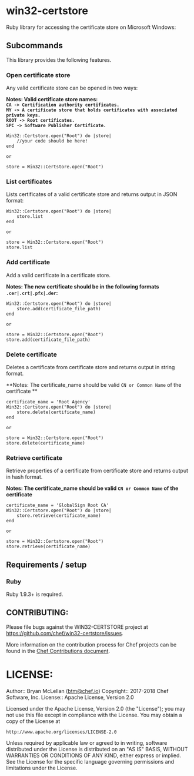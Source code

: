 # win32-certstore
Ruby library for accessing the certificate store on Microsoft Windows:

## Subcommands

This library provides the following features.

### Open certificate store

Any valid certificate store can be opened in two ways:

**Notes: Valid certificate store names:  
  `CA -> Certification authority certificates.`  
  `MY -> A certificate store that holds certificates with associated private keys.`  
  `ROOT -> Root certificates.`  
  `SPC -> Software Publisher Certificate.`**

```
Win32::Certstore.open("Root") do |store|
    //your code should be here!
end
```
	or 
```
store = Win32::Certstore.open("Root")
```

### List certificates

Lists certificates of a valid certificate store and returns output in JSON format:

```
Win32::Certstore.open("Root") do |store|
    store.list
end
```
	or 
```
store = Win32::Certstore.open("Root")
store.list
```

### Add certificate

Add a valid certificate in a certificate store. 

**Notes: The new certificate should be in the following formats `.cer|.crt|.pfx|.der`:**

```
Win32::Certstore.open("Root") do |store|
    store.add(certificate_file_path)
end
```
	or 
```
store = Win32::Certstore.open("Root")
store.add(certificate_file_path)
```

### Delete certificate

Deletes a certificate from certificate store and returns output in string format.

**Notes: The certificate_name should be valid `CN or Common Name` of the certificate **

```
certificate_name = 'Root Agency'
Win32::Certstore.open("Root") do |store|
    store.delete(certificate_name)
end
```
    or
```
store = Win32::Certstore.open("Root")
store.delete(certificate_name)
```

### Retrieve certificate

Retrieve properties of a certificate from certificate store and returns output in hash format.

**Notes: The certificate_name should be valid `CN or Common Name` of the certificate**

```
certificate_name = 'GlobalSign Root CA'
Win32::Certstore.open("Root") do |store|
    store.retrieve(certificate_name)
end
```
    or
```
store = Win32::Certstore.open("Root")
store.retrieve(certificate_name)
```

## Requirements / setup

### Ruby

Ruby 1.9.3+ is required.

## CONTRIBUTING:

Please file bugs against the WIN32-CERTSTORE project at https://github.com/chef/win32-certstore/issues.

More information on the contribution process for Chef projects can be found in the [Chef Contributions document](http://docs.chef.io/community_contributions.html).

# LICENSE:

Author:: Bryan McLellan (<btm@chef.io>)
Copyright:: 2017-2018 Chef Software, Inc.
License:: Apache License, Version 2.0

Licensed under the Apache License, Version 2.0 (the "License");
you may not use this file except in compliance with the License.
You may obtain a copy of the License at

    http://www.apache.org/licenses/LICENSE-2.0

Unless required by applicable law or agreed to in writing, software
distributed under the License is distributed on an "AS IS" BASIS,
WITHOUT WARRANTIES OR CONDITIONS OF ANY KIND, either express or implied.
See the License for the specific language governing permissions and
limitations under the License.
